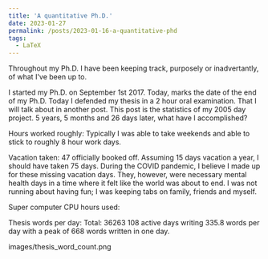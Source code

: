 ```yaml
---
title: 'A quantitative Ph.D.'
date: 2023-01-27
permalink: /posts/2023-01-16-a-quantitative-phd
tags:
  - LaTeX
---
```


Throughout my Ph.D. I have been keeping track, purposely or inadvertantly, of what I've been up to.

I started my Ph.D. on September 1st 2017. Today, marks the date of the end of my Ph.D. Today I defended my thesis in a 2 hour oral examination. That I will talk about in another post. This post is the statistics of my 2005 day project. 5 years, 5 months and 26 days later, what have I accomplished?

Hours worked roughly:
Typically I was able to take weekends and able to stick to roughly 8 hour work days.

Vacation taken:
47 officially booked off.
Assuming 15 days vacation a year, I should have taken 75 days.
During the COVID pandemic, I believe I made up for these missing vacation days. They, however, were necessary mental health days in a time where it felt like the world was about to end. I was not running about having fun; I was keeping tabs on family, friends and myself.

Super computer CPU hours used:

Thesis words per day:
Total: 36263
108 active days writing
335.8 words per day with a peak of 668 words written in one day.

images/thesis_word_count.png